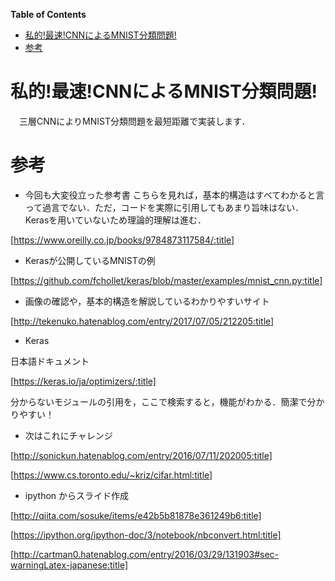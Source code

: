 <!-- markdown-toc start - Don't edit this section. Run M-x markdown-toc-generate-toc again -->
**Table of Contents**

- [私的!最速!CNNによるMNIST分類問題!](#私的最速cnnによるmnist分類問題)
- [参考](#参考)

<!-- markdown-toc end -->
# 私的!最速!CNNによるMNIST分類問題!

　三層CNNによりMNIST分類問題を最短距離で実装します．


# 参考

* 今回も大変役立った参考書
こちらを見れば，基本的構造はすべてわかると言って過言でない．ただ，コードを実際に引用してもあまり旨味はない．Kerasを用いていないため理論的理解は進む．

[https://www.oreilly.co.jp/books/9784873117584/:title]



* Kerasが公開しているMNISTの例


[https://github.com/fchollet/keras/blob/master/examples/mnist_cnn.py:title]


* 画像の確認や，基本的構造を解説しているわかりやすいサイト

[http://tekenuko.hatenablog.com/entry/2017/07/05/212205:title]


* Keras

日本語ドキュメント

[https://keras.io/ja/optimizers/:title]

分からないモジュールの引用を，ここで検索すると，機能がわかる．簡潔で分かりやすい！


* 次はこれにチャレンジ


[http://sonickun.hatenablog.com/entry/2016/07/11/202005:title]


[https://www.cs.toronto.edu/~kriz/cifar.html:title]

* ipython からスライド作成

[http://qiita.com/sosuke/items/e42b5b81878e361249b6:title]

[https://ipython.org/ipython-doc/3/notebook/nbconvert.html:title]

[http://cartman0.hatenablog.com/entry/2016/03/29/131903#sec-warningLatex-japanese:title]




